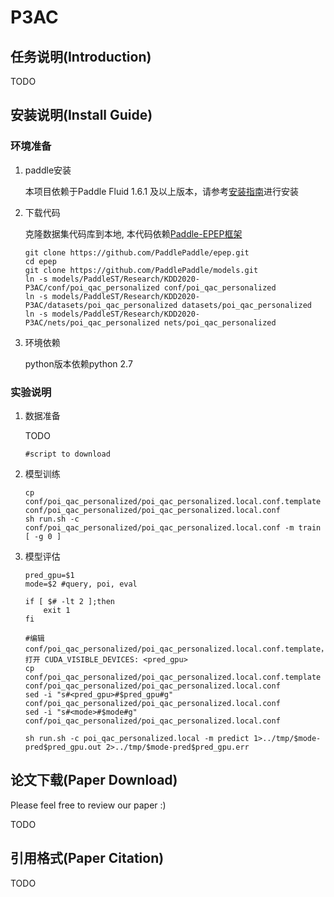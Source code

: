 # P3AC

## 任务说明(Introduction)

TODO

## 安装说明(Install Guide)

### 环境准备

1. paddle安装

    本项目依赖于Paddle Fluid 1.6.1 及以上版本，请参考[安装指南](http://www.paddlepaddle.org/#quick-start)进行安装

2. 下载代码

    克隆数据集代码库到本地, 本代码依赖[Paddle-EPEP框架](https://github.com/PaddlePaddle/epep)
    ```
    git clone https://github.com/PaddlePaddle/epep.git
    cd epep
    git clone https://github.com/PaddlePaddle/models.git
    ln -s models/PaddleST/Research/KDD2020-P3AC/conf/poi_qac_personalized conf/poi_qac_personalized
    ln -s models/PaddleST/Research/KDD2020-P3AC/datasets/poi_qac_personalized datasets/poi_qac_personalized
    ln -s models/PaddleST/Research/KDD2020-P3AC/nets/poi_qac_personalized nets/poi_qac_personalized
    ```

3. 环境依赖

    python版本依赖python 2.7


### 实验说明

1. 数据准备

    TODO
    ```
    #script to download 
    ```

2. 模型训练

    ```
    cp conf/poi_qac_personalized/poi_qac_personalized.local.conf.template conf/poi_qac_personalized/poi_qac_personalized.local.conf
    sh run.sh -c conf/poi_qac_personalized/poi_qac_personalized.local.conf -m train [ -g 0 ]
    ```

3. 模型评估
    ```
    pred_gpu=$1
    mode=$2 #query, poi, eval

    if [ $# -lt 2 ];then
        exit 1
    fi

    #编辑conf/poi_qac_personalized/poi_qac_personalized.local.conf.template，打开 CUDA_VISIBLE_DEVICES: <pred_gpu>
    cp conf/poi_qac_personalized/poi_qac_personalized.local.conf.template conf/poi_qac_personalized/poi_qac_personalized.local.conf
    sed -i "s#<pred_gpu>#$pred_gpu#g" conf/poi_qac_personalized/poi_qac_personalized.local.conf
    sed -i "s#<mode>#$mode#g" conf/poi_qac_personalized/poi_qac_personalized.local.conf

    sh run.sh -c poi_qac_personalized.local -m predict 1>../tmp/$mode-pred$pred_gpu.out 2>../tmp/$mode-pred$pred_gpu.err
    ```

## 论文下载(Paper Download)

Please feel free to review our paper :)

TODO

## 引用格式(Paper Citation)

TODO



